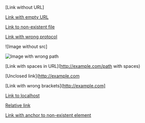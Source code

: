 [Link without URL]

[Link with empty URL]()

[Link to non-existent file](nonexistent.md)

[Link with wrong protocol](htps://example.com)

![Image without src]

![Image with wrong path](images/not-found.jpg)

[Link with spaces in URL](http://example.com/path with spaces)

[Unclosed link](http://example.com

[Link with wrong brackets](http://example.com]

[](http://example.com) <!-- Empty link text -->

[Link to localhost](http://localhost:9999/invalid)

[Relative link](../../../nonexistent.html)

[Link with anchor to non-existent element](#nonexistent-anchor)